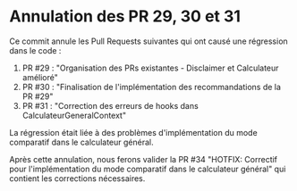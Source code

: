 
# Annulation des PR 29, 30 et 31

Ce commit annule les Pull Requests suivantes qui ont causé une régression dans le code :

1. PR #29 : "Organisation des PRs existantes - Disclaimer et Calculateur amélioré"
2. PR #30 : "Finalisation de l'implémentation des recommandations de la PR #29"
3. PR #31 : "Correction des erreurs de hooks dans CalculateurGeneralContext"

La régression était liée à des problèmes d'implémentation du mode comparatif dans le calculateur général. 

Après cette annulation, nous ferons valider la PR #34 "HOTFIX: Correctif pour l'implémentation du mode comparatif dans le calculateur général" qui contient les corrections nécessaires.
